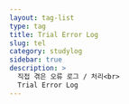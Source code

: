 ```yaml
---
layout: tag-list
type: tag
title: Trial Error Log
slug: tel
category: studylog
sidebar: true
description: >
  직접 겪은 오류 로그 / 처리<br>
  Trial Error Log
---
```

